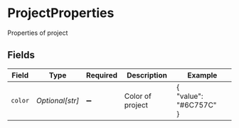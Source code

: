 # ProjectProperties

Properties of project


## Fields

| Field                  | Type                   | Required               | Description            | Example                |
| ---------------------- | ---------------------- | ---------------------- | ---------------------- | ---------------------- |
| `color`                | *Optional[str]*        | :heavy_minus_sign:     | Color of project       | {<br/>"value": "#6C757C"<br/>} |
